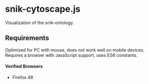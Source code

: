 # snik-cytoscape.js
Visualization of the snik-ontology.

## Requirements
Optimized for PC with mouse, does not work well on mobile devices.
Requires a browser with JavaScript support, uses ES6 constants.

#### Verified Browsers
- Firefox 48
